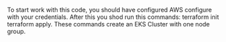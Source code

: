 To start work with this code, you should have configured AWS configure with your credentials. 
After this you shod run this commands:
terraform init
terraform apply. 
These commands create an EKS Cluster with one node group. 